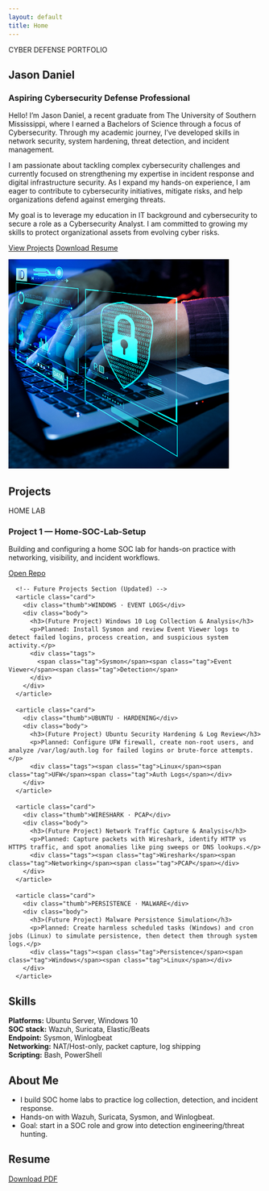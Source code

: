 ```yaml
---
layout: default
title: Home
---
```


<section class="hero">
  <div class="container hero-grid">
    <div>
      <div class="kicker">CYBER DEFENSE PORTFOLIO</div>
      <h1>Jason Daniel</h1>
      <h3>Aspiring Cybersecurity Defense Professional</h3>
      <p>Hello! I’m Jason Daniel, a recent graduate from The University of Southern Mississippi, where I earned a Bachelors of Science through a focus of Cybersecurity. Through my academic journey, I’ve developed skills in network security, system hardening, threat detection, and incident management.

I am passionate about tackling complex cybersecurity challenges and currently focused on strengthening my expertise in incident response and digital infrastructure security. As I expand my hands-on experience, I am eager to contribute to cybersecurity initiatives, mitigate risks, and help organizations defend against emerging threats.

My goal is to leverage my education in IT background and cybersecurity  to secure a role as a Cybersecurity Analyst. I am committed to growing my skills to protect organizational assets from evolving cyber risks.</p>
      <div class="cta-group">
        <a class="btn btn-primary" href="#projects">View Projects</a>
        <a class="btn btn-outline" href="/resume/Jason-Daniel-Resume.pdf">Download Resume</a>
      </div>
</div>
   
  
<div class="panel image-panel">
  <img src="/assets/img/img-defense.png" 
       alt="Jason Daniel Cyber Portfolio" />
</div>



  </div>
</section>

<section id="projects" class="section">
  <div class="container">
    <h2>Projects</h2>
    <div class="grid">

<!-- Project 1 -->
<article class="card">
  <div class="thumb">HOME LAB</div>
  <div class="body">
    <h3>Project 1 — Home-SOC-Lab-Setup</h3>
    <p>Building and configuring a home SOC lab for hands-on practice with networking, visibility, and incident workflows.</p>
    <div class="actions">
      <a class="btn btn-primary" href="/projects/home-soc-lab-setup.html">Open Repo</a>
    </div>
  </div>
</article>

      <!-- Future Projects Section (Updated) -->
      <article class="card">
        <div class="thumb">WINDOWS · EVENT LOGS</div>
        <div class="body">
          <h3>(Future Project) Windows 10 Log Collection & Analysis</h3>
          <p>Planned: Install Sysmon and review Event Viewer logs to detect failed logins, process creation, and suspicious system activity.</p>
          <div class="tags">
            <span class="tag">Sysmon</span><span class="tag">Event Viewer</span><span class="tag">Detection</span>
          </div>
        </div>
      </article>

      <article class="card">
        <div class="thumb">UBUNTU · HARDENING</div>
        <div class="body">
          <h3>(Future Project) Ubuntu Security Hardening & Log Review</h3>
          <p>Planned: Configure UFW firewall, create non-root users, and analyze /var/log/auth.log for failed logins or brute-force attempts.</p>
          <div class="tags"><span class="tag">Linux</span><span class="tag">UFW</span><span class="tag">Auth Logs</span></div>
        </div>
      </article>

      <article class="card">
        <div class="thumb">WIRESHARK · PCAP</div>
        <div class="body">
          <h3>(Future Project) Network Traffic Capture & Analysis</h3>
          <p>Planned: Capture packets with Wireshark, identify HTTP vs HTTPS traffic, and spot anomalies like ping sweeps or DNS lookups.</p>
          <div class="tags"><span class="tag">Wireshark</span><span class="tag">Networking</span><span class="tag">PCAP</span></div>
        </div>
      </article>

      <article class="card">
        <div class="thumb">PERSISTENCE · MALWARE</div>
        <div class="body">
          <h3>(Future Project) Malware Persistence Simulation</h3>
          <p>Planned: Create harmless scheduled tasks (Windows) and cron jobs (Linux) to simulate persistence, then detect them through system logs.</p>
          <div class="tags"><span class="tag">Persistence</span><span class="tag">Windows</span><span class="tag">Linux</span></div>
        </div>
      </article>


  </div>


<section id="skills" class="section">
  <div class="container split">
    <div class="box">
      <h2>Skills</h2>
      <p><strong>Platforms:</strong> Ubuntu Server, Windows 10<br>
      <strong>SOC stack:</strong> Wazuh, Suricata, Elastic/Beats<br>
      <strong>Endpoint:</strong> Sysmon, Winlogbeat<br>
      <strong>Networking:</strong> NAT/Host-only, packet capture, log shipping<br>
      <strong>Scripting:</strong> Bash, PowerShell</p>
    </div>
    <div class="box" id="about">
      <h2>About Me</h2>
      <ul>
        <li>I build SOC home labs to practice log collection, detection, and incident response.</li>
        <li>Hands-on with Wazuh, Suricata, Sysmon, and Winlogbeat.</li>
        <li>Goal: start in a SOC role and grow into detection engineering/threat hunting.</li>
      </ul>
    </div>
  </div>
</section>

<section class="section">
  <div class="container">
    <h2>Resume</h2>
    <p><a class="btn btn-outline" href="/resume/Jason-Daniel-Resume.pdf">Download PDF</a></p>
  </div>
</section>
